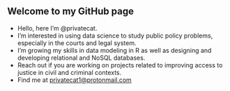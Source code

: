 ## Welcome to my GitHub page

- Hello, here I’m @privatecat.
- I’m interested in using data science to study public policy problems, especially in the courts and legal system.
- I’m growing my skills in data modeling in R as well as designing and developing relational and NoSQL databases. 
- Reach out if you are working on projects related to improving access to justice in civil and criminal contexts.
- Find me at [privatecat1@protonmail.com](privatecat1@protonmail.com)

<!---
privatecat/privatecat is a ✨ special ✨ repository because its `README.md` (this file) appears on your GitHub profile.
You can click the Preview link to take a look at your changes.
--->
